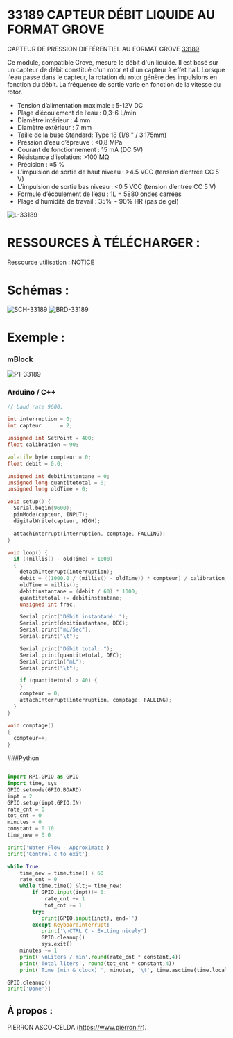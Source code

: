 # 33189 CAPTEUR DÉBIT LIQUIDE AU FORMAT GROVE


CAPTEUR DE PRESSION DIFFÉRENTIEL AU FORMAT GROVE [33189](https://www.pierron.fr/capteur-de-debit-de-liquide-grove.html)

Ce module, compatible Grove, mesure le débit d'un liquide. Il est basé sur un capteur de débit constitué d'un rotor et d'un capteur à effet hall. Lorsque l'eau passe dans le capteur, la rotation du rotor génère des impulsions en fonction du débit. La fréquence de sortie varie en fonction de la vitesse du rotor.

- Tension d’alimentation maximale : 5-12V DC
- Plage d’écoulement de l’eau : 0,3-6 L/min
- Diamètre intérieur : 4 mm
- Diamètre extérieur : 7 mm
- Taille de la buse Standard: Type 18 (1/8 " / 3.175mm) 
- Pression d’eau d’épreuve : <0,8 MPa
- Courant de fonctionnement : 15 mA (DC 5V)
- Résistance d’isolation: >100 MΩ
- Précision : ±5 % 
- L’impulsion de sortie de haut niveau : >4.5 VCC (tension d’entrée CC 5 V)
- L’impulsion de sortie bas niveau : <0.5 VCC (tension d’entrée CC 5 V)
- Formule d’écoulement de l’eau : 1L = 5880 ondes carrées
- Plage d’humidité de travail : 35% ~ 90% HR (pas de gel)

![L-33189](/img/L-33189.jpg)

# RESSOURCES À TÉLÉCHARGER :

Ressource utilisation : [NOTICE](https://github.com/pierron-asco-celda/33189-CAPTEUR-DEBIT-LIQUIDE-FORMAT-GROVE/blob/main/src/Pierron-33189-Datasheet.pdf)

# Schémas :

![SCH-33189](/img/SCH-33189.jpg)
![BRD-33189](/img/BRD-33189.jpg)

# Exemple :

### mBlock
![P1-33189](/img/P1-33189.jpg)

### Arduino / C++
```cpp
// baud rate 9600;

int interruption = 0;
int capteur      = 2;

unsigned int SetPoint = 400;
float calibration = 90;

volatile byte compteur = 0;
float debit = 0.0;

unsigned int debitinstantane = 0;
unsigned long quantitetotal = 0; 
unsigned long oldTime = 0;

void setup() {
  Serial.begin(9600);
  pinMode(capteur, INPUT);
  digitalWrite(capteur, HIGH);

  attachInterrupt(interruption, comptage, FALLING);
}

void loop() {
  if ((millis() - oldTime) > 1000)
  {
    detachInterrupt(interruption);
    debit = ((1000.0 / (millis() - oldTime)) * compteur) / calibration;
    oldTime = millis();
    debitinstantane = (debit / 60) * 1000;
    quantitetotal += debitinstantane;
    unsigned int frac;

    Serial.print("Débit instantané: ");
    Serial.print(debitinstantane, DEC);
    Serial.print("mL/Sec");
    Serial.print("\t");

    Serial.print("Débit total: ");
    Serial.print(quantitetotal, DEC);
    Serial.println("mL");
    Serial.print("\t");

    if (quantitetotal > 40) {
    }
    compteur = 0;
    attachInterrupt(interruption, comptage, FALLING);
  }
}

void comptage()
{
  compteur++;
}

```

###Python
```py

import RPi.GPIO as GPIO
import time, sys
GPIO.setmode(GPIO.BOARD)
inpt = 2
GPIO.setup(inpt,GPIO.IN)
rate_cnt = 0
tot_cnt = 0
minutes = 0
constant = 0.10
time_new = 0.0

print('Water Flow - Approximate')
print('Control c to exit')

while True:
    time_new = time.time() + 60
    rate_cnt = 0
    while time.time() &lt;= time_new:
        if GPIO.input(inpt)!= 0:
            rate_cnt += 1
            tot_cnt += 1
        try:
           print(GPIO.input(inpt), end='')
        except KeyboardInterrupt:
           print('\nCTRL C - Exiting nicely')
           GPIO.cleanup()
           sys.exit()
    minutes += 1
    print('\nLiters / min',round(rate_cnt * constant,4))
    print('Total liters', round(tot_cnt * constant,4))
    print('Time (min & clock) ', minutes, '\t', time.asctime(time.localtime()))

GPIO.cleanup()
print('Done')]
```
## À propos :

PIERRON ASCO-CELDA (https://www.pierron.fr).
